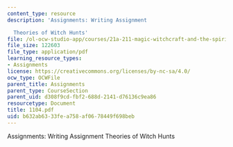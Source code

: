 ```yaml
---
content_type: resource
description: 'Assignments: Writing Assignment

  Theories of Witch Hunts'
file: /ol-ocw-studio-app/courses/21a-211-magic-witchcraft-and-the-spirit-world-fall-2003/b632ab6333fea758af0678449f698beb_1104.pdf
file_size: 122603
file_type: application/pdf
learning_resource_types:
- Assignments
license: https://creativecommons.org/licenses/by-nc-sa/4.0/
ocw_type: OCWFile
parent_title: Assignments
parent_type: CourseSection
parent_uid: d308f9cd-fbf2-688d-2141-d76136c9ea86
resourcetype: Document
title: 1104.pdf
uid: b632ab63-33fe-a758-af06-78449f698beb
---
```

Assignments: Writing Assignment
Theories of Witch Hunts